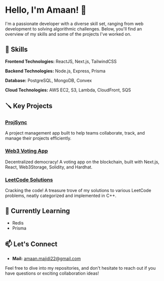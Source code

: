 # Hello, I'm Amaan! 👋

I'm a passionate developer with a diverse skill set, ranging from web development to solving algorithmic challenges. Below, you'll find an overview of my skills and some of the projects I've worked on.

## 🚀 Skills

**Frontend Technologies:** ReactJS, Next.js, TailwindCSS  

**Backend Technologies:** Node.js, Express, Prisma

**Database:** PostgreSQL, MongoDB, Convex

**Cloud Technologies:** AWS EC2, S3, Lambda, CloudFront, SQS 


## 🪛 Key Projects

### [ProjSync](https://github.com/AmaanRaza28/ProjSync)
 A project management app built to help teams collaborate, track, and manage their projects efficiently. 


### [Web3 Voting App](https://github.com/AmaanRaza28/VotingDapp)

Decentralized democracy! A voting app on the blockchain, built with Next.js, React, Web3Storage, Solidity, and Hardhat.


### [LeetCode Solutions](https://github.com/AmaanRaza28/DSA)

Cracking the code! A treasure trove of my solutions to various LeetCode problems, neatly categorized and implemented in C++.

## 🌱 Currently Learning

- Redis
- Prisma

## 📫 Let's Connect

- **Mail:** [amaan.majidi22@gmail.com](amaan.majidi22@gmail.com)

Feel free to dive into my repositories, and don't hesitate to reach out if you have questions or exciting collaboration ideas!
